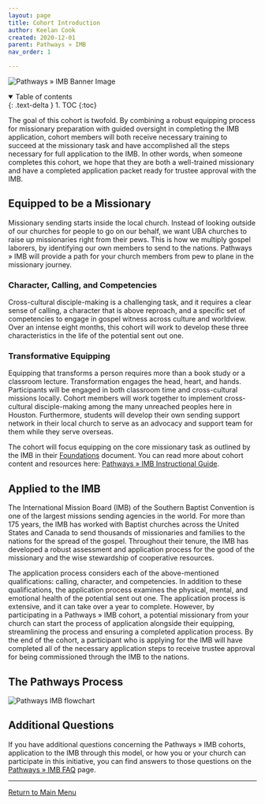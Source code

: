 ```yaml
---
layout: page
title: Cohort Introduction
author: Keelan Cook
created: 2020-12-01
parent: Pathways » IMB
nav_order: 1

---
```

![Pathways » IMB Banner Image](https://i.imgur.com/aeVVD30.png)

<details open markdown="block">
  <summary>
    Table of contents
  </summary>
  {: .text-delta }
1. TOC
{:toc}
</details>

The goal of this cohort is twofold. By combining a robust equipping process for missionary preparation with guided oversight in completing the IMB application, cohort members will both receive necessary training to succeed at the missionary task and have accomplished all the steps necessary for full application to the IMB. In other words, when someone completes this cohort, we hope that they are both a well-trained missionary and have a completed application packet ready for trustee approval with the IMB.

## Equipped to be a Missionary

Missionary sending starts inside the local church. Instead of looking outside of our churches for people to go on our behalf, we want UBA churches to raise up missionaries right from their pews. This is how we multiply gospel laborers, by identifying our own members to send to the nations. Pathways » IMB will provide a path for your church members from pew to plane in the missionary journey. 

### Character, Calling, and Competencies
Cross-cultural disciple-making is a challenging task, and it requires a clear sense of calling, a character that is above reproach, and a specific set of competencies to engage in gospel witness across culture and worldview. Over an intense eight months, this cohort will work to develop these three characteristics in the life of the potential sent out one.

### Transformative Equipping
Equipping that transforms a person requires more than a book study or a classroom lecture. Transformation engages the head, heart, and hands. Participants will be engaged in both classroom time and cross-cultural missions locally. Cohort members will work together to implement cross-cultural disciple-making among the many unreached peoples here in Houston. Furthermore, students will develop their own sending support network in their local church to serve as an advocacy and support team for them while they serve overseas. 

The cohort will focus equipping on the core missionary task as outlined by the IMB in their [Foundations](https://www.imb.org/wp-content/uploads/2020/03/Foundations-English-v2.pdf) document. You can read more about cohort content and resources here: [Pathways » IMB Instructional Guide](/docs/pathways-imb-instructional-guide/).


## Applied to the IMB
The International Mission Board (IMB) of the Southern Baptist Convention is one of the largest missions sending agencies in the world. For more than 175 years, the IMB has worked with Baptist churches across the United States and Canada to send thousands of missionaries and families to the nations for the spread of the gospel. Throughout their tenure, the IMB has developed a robust assessment and application process for the good of the missionary and the wise stewardship of cooperative resources. 

The application process considers each of the above-mentioned qualifications: calling, character, and competencies. In addition to these qualifications, the application process examines the physical, mental, and emotional health of the potential sent out one. The application process is extensive, and it can take over a year to complete. However, by participating in a Pathways » IMB cohort, a potential missionary from your church can start the process of application alongside their equipping, streamlining the process and ensuring a completed application process. By the end of the cohort, a participant who is applying for the IMB will have completed all of the necessary application steps to receive trustee approval for being commissioned through the IMB to the nations.

## The Pathways Process
![Pathways IMB flowchart](https://i.imgur.com/CSLgcQb.png)

## Additional Questions

If you have additional questions concerning the Pathways » IMB cohorts, application to the IMB through this model, or how you or your church can participate in this initiative, you can find answers to those questions on the [Pathways » IMB FAQ](/docs/pathways-imb-faq/) page.

---

[Return to Main Menu](https://missions.center/pathways/pathways-imb)